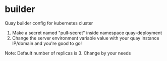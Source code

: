 # builder
Quay builder config for kubernetes cluster

1) Make a secret named "pull-secret" inside namespace quay-deployment
2) Change the server environment variable value with your quay instance IP/domain and you're good to go!

Note: 
Default number of replicas is 3. Change by your needs
